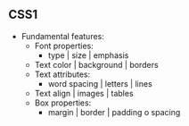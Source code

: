 ## CSS1

- Fundamental features:
    - Font properties:
        - type | size | emphasis
    - Text color | background | borders
    - Text attributes:
        - word spacing | letters | lines
    - Text align | images | tables
    - Box properties:
        - margin | border | padding o spacing